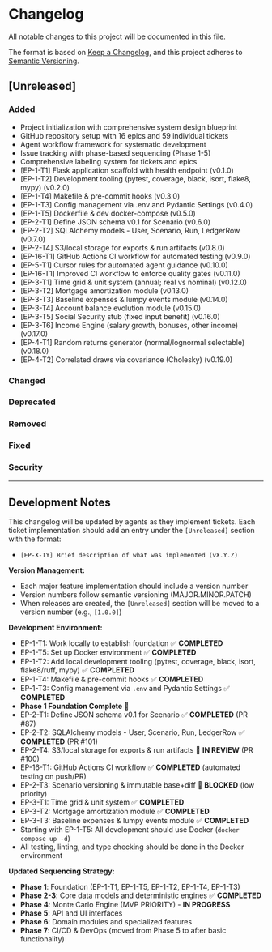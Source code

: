 # Changelog

All notable changes to this project will be documented in this file.

The format is based on [Keep a Changelog](https://keepachangelog.com/en/1.0.0/),
and this project adheres to [Semantic Versioning](https://semver.org/spec/v2.0.0.html).

## [Unreleased]

### Added
- Project initialization with comprehensive system design blueprint
- GitHub repository setup with 16 epics and 59 individual tickets
- Agent workflow framework for systematic development
- Issue tracking with phase-based sequencing (Phase 1-5)
- Comprehensive labeling system for tickets and epics
- [EP-1-T1] Flask application scaffold with health endpoint (v0.1.0)
- [EP-1-T2] Development tooling (pytest, coverage, black, isort, flake8, mypy) (v0.2.0)
- [EP-1-T4] Makefile & pre-commit hooks (v0.3.0)
- [EP-1-T3] Config management via .env and Pydantic Settings (v0.4.0)
- [EP-1-T5] Dockerfile & dev docker-compose (v0.5.0)
- [EP-2-T1] Define JSON schema v0.1 for Scenario (v0.6.0)
- [EP-2-T2] SQLAlchemy models - User, Scenario, Run, LedgerRow (v0.7.0)
- [EP-2-T4] S3/local storage for exports & run artifacts (v0.8.0)
- [EP-16-T1] GitHub Actions CI workflow for automated testing (v0.9.0)
- [EP-5-T1] Cursor rules for automated agent guidance (v0.10.0)
- [EP-16-T1] Improved CI workflow to enforce quality gates (v0.11.0)
- [EP-3-T1] Time grid & unit system (annual; real vs nominal) (v0.12.0)
- [EP-3-T2] Mortgage amortization module (v0.13.0)
- [EP-3-T3] Baseline expenses & lumpy events module (v0.14.0)
- [EP-3-T4] Account balance evolution module (v0.15.0)
- [EP-3-T5] Social Security stub (fixed input benefit) (v0.16.0)
- [EP-3-T6] Income Engine (salary growth, bonuses, other income) (v0.17.0)
- [EP-4-T1] Random returns generator (normal/lognormal selectable) (v0.18.0)
- [EP-4-T2] Correlated draws via covariance (Cholesky) (v0.19.0)

### Changed

### Deprecated

### Removed

### Fixed

### Security

---

## Development Notes

This changelog will be updated by agents as they implement tickets. Each ticket implementation should add an entry under the `[Unreleased]` section with the format:

- `[EP-X-TY] Brief description of what was implemented (vX.Y.Z)`

**Version Management:**
- Each major feature implementation should include a version number
- Version numbers follow semantic versioning (MAJOR.MINOR.PATCH)
- When releases are created, the `[Unreleased]` section will be moved to a version number (e.g., `[1.0.0]`)

**Development Environment:**
- EP-1-T1: Work locally to establish foundation ✅ **COMPLETED**
- EP-1-T5: Set up Docker environment ✅ **COMPLETED**
- EP-1-T2: Add local development tooling (pytest, coverage, black, isort, flake8/ruff, mypy) ✅ **COMPLETED**
- EP-1-T4: Makefile & pre-commit hooks ✅ **COMPLETED**
- EP-1-T3: Config management via `.env` and Pydantic Settings ✅ **COMPLETED**
- **Phase 1 Foundation Complete** 🎉
- EP-2-T1: Define JSON schema v0.1 for Scenario ✅ **COMPLETED** (PR #87)
- EP-2-T2: SQLAlchemy models - User, Scenario, Run, LedgerRow ✅ **COMPLETED** (PR #101)
- EP-2-T4: S3/local storage for exports & run artifacts 🔄 **IN REVIEW** (PR #100)
- EP-16-T1: GitHub Actions CI workflow ✅ **COMPLETED** (automated testing on push/PR)
- EP-2-T3: Scenario versioning & immutable base+diff 🔄 **BLOCKED** (low priority)
- EP-3-T1: Time grid & unit system ✅ **COMPLETED**
- EP-3-T2: Mortgage amortization module ✅ **COMPLETED**
- EP-3-T3: Baseline expenses & lumpy events module ✅ **COMPLETED**
- Starting with EP-1-T5: All development should use Docker (`docker compose up -d`)
- All testing, linting, and type checking should be done in the Docker environment

**Updated Sequencing Strategy:**
- **Phase 1**: Foundation (EP-1-T1, EP-1-T5, EP-1-T2, EP-1-T4, EP-1-T3)
- **Phase 2-3**: Core data models and deterministic engines ✅ **COMPLETED**
- **Phase 4**: Monte Carlo Engine (MVP PRIORITY) - **IN PROGRESS**
- **Phase 5**: API and UI interfaces
- **Phase 6**: Domain modules and specialized features
- **Phase 7**: CI/CD & DevOps (moved from Phase 5 to after basic functionality)
